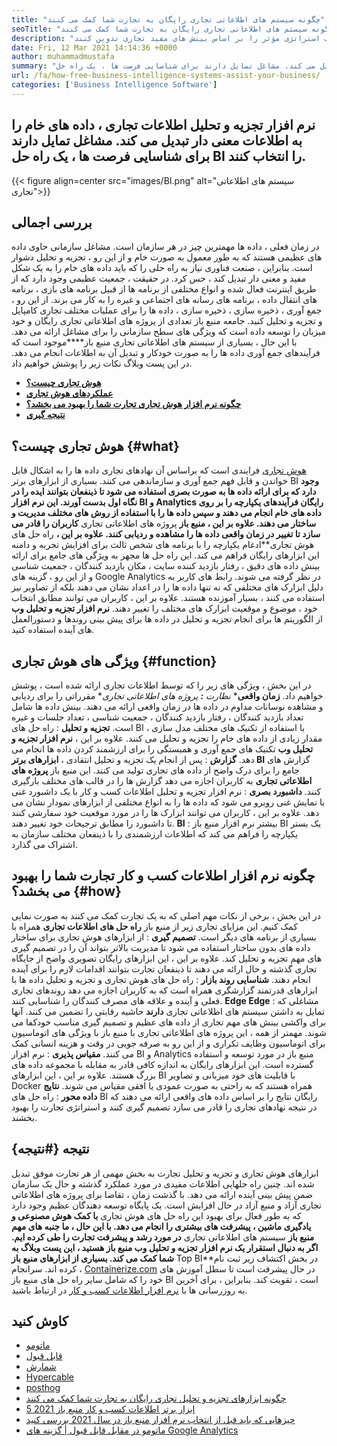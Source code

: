 ```yaml
---
title: "چگونه سیستم های اطلاعاتی تجاری رایگان به تجارت شما کمک می کنند" 
seoTitle: "چگونه سیستم های اطلاعاتی تجاری رایگان به تجارت شما کمک می کنند" 
description: "سیستم های اطلاعاتی تجاری با منبع باز به سازمانها کمک می کنند تا داده ها را به صورت انتقادی تجزیه و تحلیل کنند و یک استراتژی مؤثر را بر اساس بینش های مفید تجاری تدوین کنند." 
date: Fri, 12 Mar 2021 14:14:36 +0000
author: muhammadmustafa
summary: "نرم افزار تجزیه و تحلیل اطلاعات کسب و کار ، داده های خام را به اطلاعات معنی دار تبدیل می کند. مشاغل تمایل دارند برای شناسایی فرصت ها ، یک راه حل BI را انتخاب کنند." 
url: /fa/how-free-business-intelligence-systems-assist-your-business/
categories: ['Business Intelligence Software']
---
```


## نرم افزار تجزیه و تحلیل اطلاعات تجاری ، داده های خام را به اطلاعات معنی دار تبدیل می کند. مشاغل تمایل دارند برای شناسایی فرصت ها ، یک راه حل BI را انتخاب کنند.

{{< figure align=center src="images/BI.png" alt="سیستم های اطلاعاتی تجاری">}}


## بررسی اجمالی
در زمان فعلی ، داده ها مهمترین چیز در هر سازمان است. مشاغل سازمانی حاوی داده های عظیمی هستند که به طور معمول به صورت خام و از این رو ، تجزیه و تحلیل دشوار است. بنابراین ، صنعت فناوری نیاز به راه حلی را که باید داده های خام را به یک شکل مفید و معنی دار تبدیل کند ، حس کرد. در حقیقت ، جمعیت عظیمی وجود دارد که از طریق اینترنت فعال شده و انواع مختلفی از برنامه ها از قبیل برنامه های بازی ، برنامه های انتقال داده ، برنامه های رسانه های اجتماعی و غیره را به کار می برند. از این رو ، جمع آوری ، ذخیره سازی ، ذخیره سازی ، داده ها را برای عملیات مختلف تجاری کامپایل و تجزیه و تحلیل کنید.
جامعه منبع باز تعدادی از پروژه های اطلاعاتی تجاری رایگان و خود میزبان را توسعه داده است که ویژگی های سطح سازمانی را برای مشاغل ارائه می دهد. با این حال ، بسیاری از سیستم های اطلاعاتی تجاری منبع باز****موجود است که فرآیندهای جمع آوری داده ها را به صورت خودکار و تبدیل آن به اطلاعات انجام می دهد. در این پست وبلاگ نکات زیر را پوشش خواهیم داد.
*  **[هوش تجاری چیست؟][1]**  
*  **[عملکردهای هوش تجاری][2]**  
*  **[چگونه نرم افزار هوش تجاری تجارت شما را بهبود می بخشد؟][3]**  
*  **[نتیجه گیری][4]**  

## هوش تجاری چیست؟ {#what}

[][5][هوش تجاری][6] فرایندی است که براساس آن نهادهای تجاری داده ها را به اشکال قابل خواندن و قابل فهم جمع آوری و سازماندهی می کنند. بسیاری از ابزارهای برتر BI  **وجود دارد که برای ارائه داده ها به صورت بصری استفاده می شود تا ذینفعان بتوانند ایده را در نگاه اول بدست آورند. این نرم افزار BI و Analytics رایگان فرآیندهای یکپارچه را بر روی داده های خام انجام می دهند و سپس داده ها را با استفاده از روش های مختلف مدیریت و ساختار می دهند. علاوه بر این ، منبع باز** پروژه های اطلاعاتی تجاری **کاربران را قادر می سازد تا تغییر در زمان واقعی داده ها را مشاهده و ردیابی کنند. علاوه بر این ،**  راه حل های هوش تجاری**ادغام یکپارچه را با برنامه های شخص ثالث برای افزایش تجربه و دامنه این ابزارهای رایگان فراهم می کند.
این راه حل ها مجهز به ویژگی های جامع برای ارائه بینش داده های دقیق ، رفتار بازدید کننده سایت ، مکان بازدید کنندگان ، جمعیت شناسی و از این رو ، گزینه های Google Analytics در نظر گرفته می شوند. رابط های کاربر به دلیل ابزارک های مختلفی که نه تنها داده ها را در اعداد نشان می دهند بلکه از تصاویر نیز استفاده می کنند ، بسیار آموزنده هستند. علاوه بر این ، کاربران می توانند مطابق انتخاب خود ، موضوع و موقعیت ابزارک های مختلف را تغییر دهند.  **نرم افزار تجزیه و تحلیل وب**  از الگوریتم ها برای انجام تجزیه و تحلیل در داده ها برای پیش بینی روندها و دستورالعمل های آینده استفاده کنید.

## ویژگی های هوش تجاری {#function}

در این بخش ، ویژگی های زیر را که توسط اطلاعات تجاری ارائه شده است ، پوشش خواهیم داد.
 **زمان واقعی*** *نظارت **:** پروژه های اطلاعاتی تجاری**  مقرراتی را برای ردیابی و مشاهده نوسانات مداوم در داده ها در زمان واقعی ارائه می دهند. بینش داده ها شامل تعداد بازدید کنندگان ، رفتار بازدید کنندگان ، جمعیت شناسی ، تعداد جلسات و غیره است.
 **تجزیه و تحلیل** : راه حل های BI با استفاده از تکنیک های مختلف مدل سازی ، مقدار زیادی از داده های خام را تجزیه و تحلیل می کنند. علاوه بر این ، **نرم افزار تجزیه و تحلیل وب** تکنیک های جمع آوری و همبستگی را برای ارزشمند کردن داده ها انجام می دهد.
 **گزارش** : پس از انجام یک تجزیه و تحلیل انتقادی ، **ابزارهای برتر BI** گزارش های جامع را برای درک واضح از داده های تجاری تولید می کنند. این منبع باز **پروژه های اطلاعاتی تجاری** به کاربران اجازه می دهد گزارش ها را در قالب های مختلف بارگیری کنند.
 **داشبورد بصری** : نرم افزار تجزیه و تحلیل اطلاعات کسب و کار با یک داشبورد غنی با نمایش غنی روبرو می شود که داده ها را به انواع مختلفی از ابزارهای نمودار نشان می دهد. علاوه بر این ، کاربران می توانند ابزارک ها را در مورد موقعیت خود سفارشی کنند تا داشبورد را مطابق ترجیحات خود تغییر دهند.
 **BI** : بیشتر نرم افزار منبع باز BI یک بستر یکپارچه را فراهم می کند که اطلاعات ارزشمندی را با ذینفعان مختلف سازمان به اشتراک می گذارد.

## چگونه نرم افزار اطلاعات کسب و کار تجارت شما را بهبود می بخشد؟ {#how}

در این بخش ، برخی از نکات مهم اصلی که به یک تجارت کمک می کنند به صورت نمایی کمک کنیم. این مزایای تجاری زیر از منبع باز  **راه حل های اطلاعات تجاری**  همراه با بسیاری از برنامه های دیگر است.
 **تصمیم گیری** : از ابزارهای هوش تجاری برای ساختار داده های بدون ساختار استفاده می شود تا مدیریت بالاتر بتواند آن را در تصمیم گیری های مهم تجزیه و تحلیل کند. علاوه بر این ، این ابزارهای رایگان تصویری واضح از جایگاه تجاری گذشته و حال ارائه می دهند تا ذینفعان تجارت بتوانند اقدامات لازم را برای آینده انجام دهند.
 **شناسایی روند بازار** : راه حل های هوش تجاری و تجزیه و تحلیل داده ها با ابزارهای قدرتمند گزارشگری همراه است که به کاربران اجازه می دهد روندهای تجاری فعلی و آینده و علاقه های مصرف کنندگان را شناسایی کنند.
 **Edge Edge** : مشاغلی که تمایل به داشتن سیستم های اطلاعاتی تجاری **دارند** حاشیه رقابتی را تضمین می کنند. آنها برای واکشی بینش های مهم تجاری از داده های عظیم و تصمیم گیری مناسب خودکفا می شوند. مهمتر از همه ، این پروژه های اطلاعاتی تجاری با منبع باز با ویژگی های اتوماسیون برای اتوماسیون وظایف تکراری و از این رو به صرفه جویی در وقت و هزینه انسانی کمک می کنند.
 **مقیاس پذیری** : نرم افزار BI و Analytics منبع باز در مورد توسعه و استفاده گسترده است. این ابزارهای رایگان به اندازه کافی قادر به مقابله با مجموعه داده های بزرگ هستند. علاوه بر این ، این ابزارهای BI با قابلیت های خود میزبانی و تصاویر Docker همراه هستند که به راحتی به صورت عمودی یا افقی مقیاس می شوند.
 **نتایج داده محور** : راه حل های BI رایگان نتایج را بر اساس داده های واقعی ارائه می دهند که در نتیجه نهادهای تجاری را قادر می سازد تصمیم گیری کنند و استراتژی تجارت را بهبود بخشند.

## نتیجه {#نتیجه}

ابزارهای هوش تجاری و تجزیه و تحلیل تجارت به بخش مهمی از هر تجارت موفق تبدیل شده اند. چنین راه حلهایی اطلاعات مفیدی در مورد عملکرد گذشته و حال یک سازمان ضمن پیش بینی آینده ارائه می دهد. با گذشت زمان ، تقاضا برای پروژه های اطلاعاتی تجاری آزاد و منبع آزاد در حال افزایش است. یک پایگاه توسعه دهندگان عظیم وجود دارد که به طور فعال برای بهبود این راه حل های هوش تجاری  **با کمک هوش مصنوعی و یادگیری ماشین ، پیشرفت های بیشتری را انجام می دهد. با این حال ، ما جنبه های مهم منبع باز** سیستم های اطلاعاتی تجاری **در مورد رشد و پیشرفت تجارت را طی کرده ایم. اگر به دنبال استقرار یک نرم افزار تجزیه و تحلیل وب منبع باز هستید ، این پست وبلاگ به شما کمک می کند. بسیاری از ابزارهای منبع باز**  Top BI**در بخش اکتشاف زیر ثبت نام کرده اند.
سرانجام ، [Containerize.com][7] در حال پیشرفت است تا سطل آموزش های خود را که شامل سایر راه حل های منبع باز BI است ، تقویت کند. بنابراین ، برای آخرین به روزرسانی ها با [نرم افزار اطلاعات کسب و کار][6] در ارتباط باشید.

## کاوش کنید
  * [ماتومو][8]
  * [قابل قبول][9]
  * [شمارش][10]
  * [Hypercable][11]
  * [posthog][12]
  * [چگونه ابزارهای تجزیه و تحلیل تجاری رایگان به تجارت شما کمک می کنند][13]
  * [5 ابزار برتر اطلاعات کسب و کار منبع باز 2021][14]
  * [چیزهایی که باید قبل از انتخاب نرم افزار منبع باز در سال 2021 بررسی کنید][15]
  * [ماتومو در مقابل قابل قبول | گزینه های Google Analytics][16]



 [1]: #what
 [2]: #function
 [3]: #how
 [4]: #Conclusion
 [5]: #
 [6]: https://products.containerize.com/business-intelligence
 [7]: https://www.containerize.com/
 [8]: https://products.containerize.com/business-intelligence/matomo
 [9]: https://products.containerize.com/business-intelligence/plausible
 [10]: https://products.containerize.com/business-intelligence/countly
 [11]: https://products.containerize.com/business-intelligence/hypercable
 [12]: https://products.containerize.com/business-intelligence/posthog
 [13]: https://blog.containerize.com/2021/03/12/how-free-business-analytics-tools-assist-your-business/
 [14]: https://blog.containerize.com/business-intelligence-software/top-5-open-source-business-intelligence-solutions-of-2021/
 [15]: https://blog.containerize.com/cmdb-software/things-to-review-before-opting-open-source-software-in-2021/
 [16]: https://blog.containerize.com/business-intelligence-software/matomo-vs-plausible-google-analytics-alternatives/
